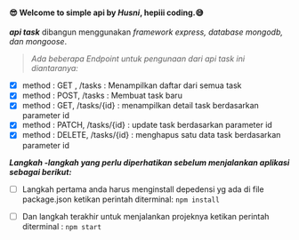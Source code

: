 #### 😎 Welcome to simple api by _Husni_, hepiii coding.😅
***api task*** dibangun menggunakan _framework express, database mongodb, dan mongoose_.
>_Ada beberapa Endpoint untuk pengunaan dari api task ini diantaranya:_

- [x] method : GET , /tasks : Menampilkan daftar dari semua task
- [x] method : POST, /tasks : Membuat task baru
- [x] method : GET, /tasks/{id} : menampilkan detail task berdasarkan parameter id
- [x] method : PATCH, /tasks/{id} : update task berdasarkan parameter id
- [x] method : DELETE, /tasks/{id} : menghapus satu data task berdasarkan parameter id

***_Langkah -langkah yang perlu diperhatikan sebelum menjalankan aplikasi sebagai berikut:_***

 - [ ] Langkah pertama anda harus menginstall depedensi yg ada di file package.json ketikan perintah diterminal: `npm install`
 - [ ] Dan langkah terakhir untuk menjalankan projeknya ketikan perintah diterminal : `npm start`

